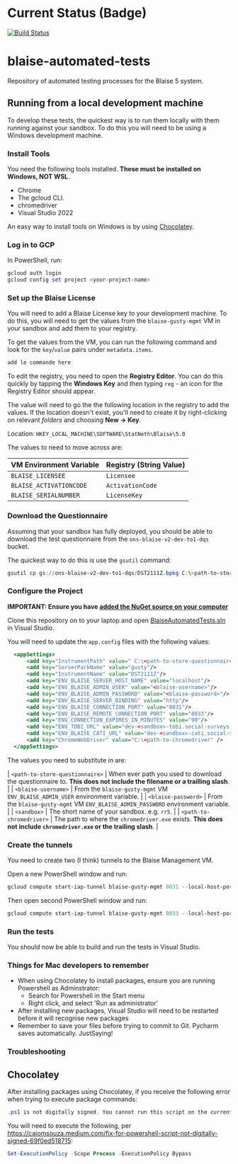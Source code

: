 # Current Status (Badge)
[![Build Status](https://dev.azure.com/blaise-gcp/csharp/_apis/build/status/ONSdigital.blaise-automated-tests?branchName=refs%2Fpull%2F7%2Fmerge)](https://dev.azure.com/blaise-gcp/csharp/_build/latest?definitionId=43&branchName=refs%2Fpull%2F7%2Fmerge)

# blaise-automated-tests
Repository of automated testing processes for the Blaise 5 system.

## Running from a local development machine

To develop these tests, the quickest way is to run them locally with them
running against your sandbox. To do this you will need to be using a Windows
development machine.

### Install Tools

You need the following tools installed. **These must be installed on Windows,
NOT WSL**.

- Chrome
- The gcloud CLI.
- chromedriver
- Visual Studio 2022

An easy way to install tools on Windows is by using
[Chocolatey](https://chocolatey.org/).

### Log in to GCP

In PowerShell, run:

```powershell
gcloud auth login
gcloud config set project <your-project-name>
```

### Set up the Blaise License

You will need to add a Blaise License key to your development machine. To do
this, you will need to get the values from the `blaise-gusty-mgmt` VM in your
sandbox and add them to your registry.

To get the values from the VM, you can run the following command and look for
the `key`/`value` pairs under `metadata.items`.

```powershell
add le commande here
```

To edit the registry, you need to open the **Registry Editor**. You can do this
quickly by tapping the **Windows Key** and then typing `reg` - an icon for the
Registry Editor should appear. 

The value will need to go the the following location in the registry to add the
values. If the location doesn't exist, you'll need to create it by
right-clicking on relevant _folders_ and choosing **New -> Key**.

Location: `HKEY_LOCAL_MACHINE\SOFTWARE\StatNeth\Blaise\5.0`

The values to need to move across are:

| VM Environment Variable | Registry (String Value) |
|-------------------------|-------------------------|
| `BLAISE_LICENSEE`       | `Licensee`              |
| `BLAISE_ACTIVATIONCODE` | `ActivationCode`        |
| `BLAISE_SERIALNUMBER`   | `LicenseKey`            |

### Download the Questionnaire

Assuming that your sandbox has fully deployed, you should be able to download
the test questionnaire from the `ons-blaise-v2-dev-to1-dqs` bucket.

The quickest way to do this is use the `gsutil` command:

```powershell
gsutil cp gs://ons-blaise-v2-dev-to1-dqs/DST2111Z.bpkg C:\<path-to-store-questionnaire>\
```

### Configure the Project

**IMPORTANT: Ensure you have [added the NuGet source on your computer](https://confluence.ons.gov.uk/display/QSS/How-to+update+the+StatNeth+Blaise+API+NuGet+package)**

Clone this repository on to your laptop and open
[BlaiseAutomatedTests.sln](./BlaiseAutomatedTests.sln) in Visual Studio.

You will need to update the `app.config` files with the following values:

```xml
  <appSettings>
	  <add key="InstrumentPath" value=" C:\<path-to-store-questionnaire>"/>
	  <add key="ServerParkName" value="gusty"/>
	  <add key="InstrumentName" value="DST2111Z"/>
	  <add key="ENV_BLAISE_SERVER_HOST_NAME" value="localhost"/>
	  <add key="ENV_BLAISE_ADMIN_USER" value="<blaise-username>"/>
	  <add key="ENV_BLAISE_ADMIN_PASSWORD" value="<blaise-password>"/>
	  <add key="ENV_BLAISE_SERVER_BINDING" value="http"/>
	  <add key="ENV_BLAISE_CONNECTION_PORT" value="8031"/>
	  <add key="ENV_BLAISE_REMOTE_CONNECTION_PORT" value="8033"/>
	  <add key="ENV_CONNECTION_EXPIRES_IN_MINUTES" value="90"/>
	  <add key="ENV_TOBI_URL" value="dev-<sandbox>-tobi.social-surveys.gcp.onsdigital.uk"/>
	  <add key="ENV_BLAISE_CATI_URL" value="dev-<sandbox>-cati.social-surveys.gcp.onsdigital.uk"/>
      <add key="ChromeWebDriver" value="C:\<path-to-chromedriver" />
  </appSettings>
```

The values you need to substitute in are:

| `<path-to-store-questionnaire>` | When ever path you used to download the questionnaire to. **This does not include the filename or a trailling slash**. |
| `<blaise-username>`             | From the `blaise-gusty-mgmt` VM `ENV_BLAISE_ADMIN_USER` environment variable.                                          |
| `<blaise-password>`             | From the `blaise-gusty-mgmt` VM `ENV_BLAISE_ADMIN_PASSWORD` environment variable.                                      |
| `<sandbox>`                     | The short name of your sandbox. e.g. `rr5`.                                                                            |
| `<path-to-chromedriver>`        | The path to where the `chromedriver.exe` exists. **This does not include `chromedriver.exe` or the trailing slash**.   |

### Create the tunnels

You need to create two (I think) tunnels to the Blaise Management VM.

Open a new PowerShell window and run:

```powershell
gcloud compute start-iap-tunnel blaise-gusty-mgmt 8031 --local-host-port=localhost:8031
```

Then open second PowerShell window and run:

```powershell
gcloud compute start-iap-tunnel blaise-gusty-mgmt 8033 --local-host-port=localhost:8033
```
### Run the tests

You should now be able to build and run the tests in Visual Studio.

### Things for Mac developers to remember

* When using Chocolatey to install packages, ensure you are running Powershell as Adminstrator:
	- Search for Powershell in the Start menu
	- Right click, and select 'Run as administrator'
* After installing new packages, Visual Studio will need to be restarted before it will recognise new packages
* Remember to save your files before trying to commit to Git. Pycharm saves automatically. JustSaying!

### Troubleshooting

## Chocolatey

After installing packages using Chocolatey, if you receive the following error when trying to execute package commands:

```powershell
.ps1 is not digitally signed. You cannot run this script on the current system.
```

You will need to execute the following, per https://caiomsouza.medium.com/fix-for-powershell-script-not-digitally-signed-69f0ed518715:

```powershell
Set-ExecutionPolicy -Scope Process -ExecutionPolicy Bypass
```